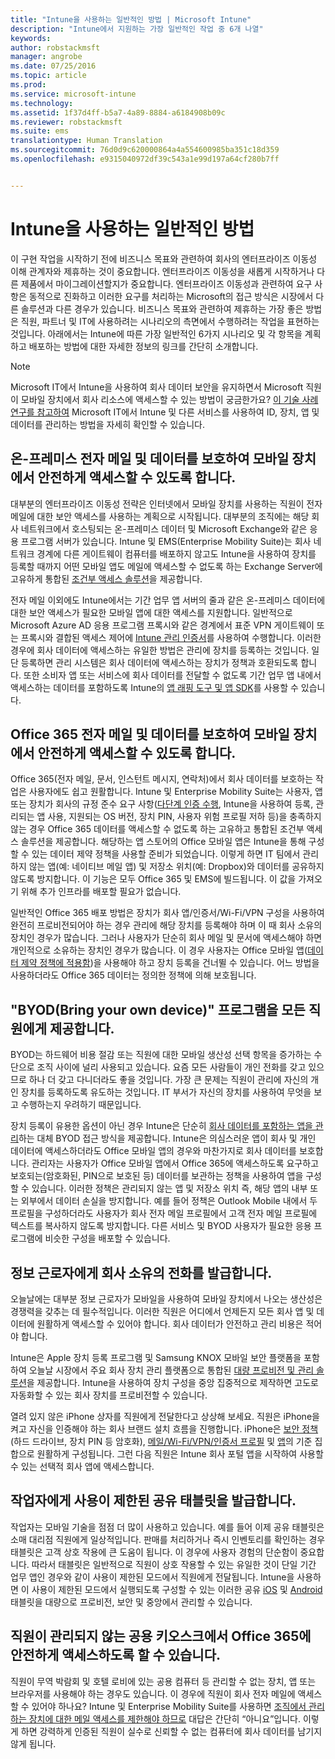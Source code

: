 ```yaml
---
title: "Intune을 사용하는 일반적인 방법 | Microsoft Intune"
description: "Intune에서 지원하는 가장 일반적인 작업 중 6개 나열"
keywords: 
author: robstackmsft
manager: angrobe
ms.date: 07/25/2016
ms.topic: article
ms.prod: 
ms.service: microsoft-intune
ms.technology: 
ms.assetid: 1f37d4ff-b5a7-4a89-8884-a6184908b09c
ms.reviewer: robstackmsft
ms.suite: ems
translationtype: Human Translation
ms.sourcegitcommit: 76d0d9c620000864a4a554600985ba351c18d359
ms.openlocfilehash: e9315040972df39c543a1e99d197a64cf280b7ff


---
```


# Intune을 사용하는 일반적인 방법

이 구현 작업을 시작하기 전에 비즈니스 목표와 관련하여 회사의 엔터프라이즈 이동성 이해 관계자와 제휴하는 것이 중요합니다.  엔터프라이즈 이동성을 새롭게 시작하거나 다른 제품에서 마이그레이션할지가 중요합니다.  엔터프라이즈 이동성과 관련하여 요구 사항은 동적으로 진화하고 이러한 요구를 처리하는 Microsoft의 접근 방식은 시장에서 다른 솔루션과 다른 경우가 있습니다.  비즈니스 목표와 관련하여 제휴하는 가장 좋은 방법은 직원, 파트너 및 IT에 사용하려는 시나리오의 측면에서 수행하려는 작업을 표현하는 것입니다.  아래에서는 Intune에 따른 가장 일반적인 6가지 시나리오 및 각 항목을 계획하고 배포하는 방법에 대한 자세한 정보의 링크를 간단히 소개합니다.

>[!NOTE]
>Microsoft IT에서 Intune을 사용하여 회사 데이터 보안을 유지하면서 Microsoft 직원이 모바일 장치에서 회사 리소스에 액세스할 수 있는 방법이 궁금한가요? [이 기술 사례 연구를 참고하여](https://www.microsoft.com/itshowcase/Article/Content/588) Microsoft IT에서 Intune 및 다른 서비스를 사용하여 ID, 장치, 앱 및 데이터를 관리하는 방법을 자세히 확인할 수 있습니다.  

## 온-프레미스 전자 메일 및 데이터를 보호하여 모바일 장치에서 안전하게 액세스할 수 있도록 합니다.
대부분의 엔터프라이즈 이동성 전략은 인터넷에서 모바일 장치를 사용하는 직원이 전자 메일에 대한 보안 액세스를 사용하는 계획으로 시작됩니다. 대부분의 조직에는 해당 회사 네트워크에서 호스팅되는 온-프레미스 데이터 및 Microsoft Exchange와 같은 응용 프로그램 서버가 있습니다. Intune 및 EMS(Enterprise Mobility Suite)는 회사 네트워크 경계에 다른 게이트웨이 컴퓨터를 배포하지 않고도 Intune을 사용하여 장치를 등록할 때까지 어떤 모바일 앱도 메일에 액세스할 수 없도록 하는 Exchange Server에 고유하게 통합된 [조건부 액세스 솔루션](/intune/deploy-use/restrict-access-to-email-and-o365-services-with-microsoft-intune)을 제공합니다.

전자 메일 이외에도 Intune에서는 기간 업무 앱 서버의 줄과 같은 온-프레미스 데이터에 대한 보안 액세스가 필요한 모바일 앱에 대한 액세스를 지원합니다.  일반적으로 Microsoft Azure AD 응용 프로그램 프록시와 같은 경계에서 표준 VPN 게이트웨이 또는 프록시와 결합된 액세스 제어에 [Intune 관리 인증서](/en-us/intune/deploy-use/secure-resource-access-with-certificate-profiles)를 사용하여 수행합니다.  이러한 경우에 회사 데이터에 액세스하는 유일한 방법은 관리에 장치를 등록하는 것입니다.  일단 등록하면 관리 시스템은 회사 데이터에 액세스하는 장치가 정책과 호환되도록 합니다.  또한 소비자 앱 또는 서비스에 회사 데이터를 전달할 수 없도록 기간 업무 앱 내에서 액세스하는 데이터를 포함하도록 Intune의 [앱 래핑 도구 및 앱 SDK](/intune/deploy-use/decide-how-to-prepare-apps-for-mobile-application-management-with-microsoft-intune)를 사용할 수 있습니다.

<!-- Learn more about how to plan and deploy Intune to help secure on-premises email and data. -->

## Office 365 전자 메일 및 데이터를 보호하여 모바일 장치에서 안전하게 액세스할 수 있도록 합니다.
Office 365(전자 메일, 문서, 인스턴트 메시지, 연락처)에서 회사 데이터를 보호하는 작업은 사용자에도 쉽고 원활합니다. Intune 및 Enterprise Mobility Suite는 사용자, 앱 또는 장치가 회사의 규정 준수 요구 사항([다단계 인증 수행](/intune/deploy-use/protect-windows-devices-with-multi-factor-authentication), Intune을 사용하여 등록, 관리되는 앱 사용, 지원되는 OS 버전, 장치 PIN, 사용자 위험 프로필 저하 등)을 충족하지 않는 경우 Office 365 데이터를 액세스할 수 없도록 하는 고유하고 통합된 조건부 액세스 솔루션을 제공합니다. 해당하는 앱 스토어의 Office 모바일 앱은 Intune을 통해 구성할 수 있는 데이터 제약 정책을 사용할 준비가 되었습니다. 이렇게 하면 IT 팀에서 관리하지 않는 앱(예: 네이티브 메일 앱) 및 저장소 위치(예: Dropbox)와 데이터를 공유하지 않도록 방지합니다.  이 기능은 모두 Office 365 및 EMS에 빌드됩니다.  이 값을 가져오기 위해 추가 인프라를 배포할 필요가 없습니다.

일반적인 Office 365 배포 방법은 장치가 회사 앱/인증서/Wi-Fi/VPN 구성을 사용하여 완전히 프로비전되어야 하는 경우 관리에 해당 장치를 등록해야 하며 이 때 회사 소유의 장치인 경우가 많습니다.  그러나 사용자가 단순히 회사 메일 및 문서에 액세스해야 하면 개인적으로 소유하는 장치인 경우가 많습니다. 이 경우 사용자는 Office 모바일 앱([데이터 제약 정책에 적용함](/intune/deploy-use/protect-apps-and-data-with-microsoft-intune))을 사용해야 하고 장치 등록을 건너뛸 수 있습니다.  어느 방법을 사용하더라도 Office 365 데이터는 정의한 정책에 의해 보호됩니다.

<!-- Learn more about how to plan and deploy Intune to help secure Office 365 email and data. -->

## "BYOD(Bring your own device)" 프로그램을 모든 직원에게 제공합니다.
BYOD는 하드웨어 비용 절감 또는 직원에 대한 모바일 생산성 선택 항목을 증가하는 수단으로 조직 사이에 널리 사용되고 있습니다. 요즘 모든 사람들이 개인 전화를 갖고 있으므로 하나 더 갖고 다니더라도 좋을 것입니다. 가장 큰 문제는 직원이 관리에 자신의 개인 장치를 등록하도록 유도하는 것입니다. IT 부서가 자신의 장치를 사용하여 무엇을 보고 수행하는지 우려하기 때문입니다.  

장치 등록이 유용한 옵션이 아닌 경우 Intune은 단순히 [회사 데이터를 포함하는 앱을 관리](/intune/deploy-use/protect-apps-and-data-with-microsoft-intune)하는 대체 BYOD 접근 방식을 제공합니다.  Intune은 의심스러운 앱이 회사 및 개인 데이터에 액세스하더라도 Office 모바일 앱의 경우와 마찬가지로 회사 데이터를 보호합니다.  관리자는 사용자가 Office 모바일 앱에서 Office 365에 액세스하도록 요구하고 보호되는(암호화된, PIN으로 보호된 등) 데이터를 보관하는 정책을 사용하여 앱을 구성할 수 있습니다.  이러한 정책은 관리되지 않는 앱 및 저장소 위치 즉, 해당 앱의 내부 또는 외부에서 데이터 손실을 방지합니다.  예를 들어 정책은 Outlook Mobile 내에서 두 프로필을 구성하더라도 사용자가 회사 전자 메일 프로필에서 고객 전자 메일 프로필에 텍스트를 복사하지 않도록 방지합니다.  다른 서비스 및 BYOD 사용자가 필요한 응용 프로그램에 비슷한 구성을 배포할 수 있습니다.

<!-- Learn more about how to plan and deploy Intune to support BYOD.-->

## 정보 근로자에게 회사 소유의 전화를 발급합니다.
오늘날에는 대부분 정보 근로자가 모바일을 사용하여 모바일 장치에서 나오는 생산성은 경쟁력을 갖추는 데 필수적입니다.  이러한 직원은 어디에서 언제든지 모든 회사 앱 및 데이터에 원활하게 액세스할 수 있어야 합니다.  회사 데이터가 안전하고 관리 비용은 적어야 합니다.  

Intune은 Apple 장치 등록 프로그램 및 Samsung KNOX 모바일 보안 플랫폼을 포함하여 오늘날 시장에서 주요 회사 장치 관리 플랫폼으로 통합된 [대량 프로비전 및 관리 솔루션](/intune/deploy-use/manage-corporate-owned-devices)을 제공합니다.  Intune을 사용하여 장치 구성을 중앙 집중적으로 제작하면 고도로 자동화할 수 있는 회사 장치를 프로비전할 수 있습니다.  

열려 있지 않은 iPhone 상자를 직원에게 전달한다고 상상해 보세요. 직원은 iPhone을 켜고 자신을 인증해야 하는 회사 브랜드 설치 흐름을 진행합니다. iPhone은 [보안 정책](/intune/deploy-use/manage-settings-and-features-on-your-devices-with-microsoft-intune-policies)(하드 드라이브, 장치 PIN 등 암호화), [메일/Wi-Fi/VPN/인증서 프로필](/intune/deploy-use/enable-access-to-company-resources-with-microsoft-intune) 및 [앱](/intune/deploy-use/add-apps)의 기준 집합으로 원활하게 구성됩니다. 그런 다음 직원은 Intune 회사 포털 앱을 시작하여 사용할 수 있는 선택적 회사 앱에 액세스합니다.

<!-- Learn more about how to plan and deploy Intune to support corporate owned devices. -->

## 작업자에게 사용이 제한된 공유 태블릿을 발급합니다.
작업자는 모바일 기술을 점점 더 많이 사용하고 있습니다.  예를 들어 이제 공유 태블릿은 소매 대리점 직원에게 일상적입니다.  판매를 처리하거나 즉시 인벤토리를 확인하는 경우 태블릿은 고객 상호 작용에 큰 도움이 됩니다.  이 경우에 사용자 경험의 단순함이 중요합니다.  따라서 태블릿은 일반적으로 직원이 상호 작용할 수 있는 유일한 것이 단일 기간 업무 앱인 경우와 같이 사용이 제한된 모드에서 직원에게 전달됩니다.  Intune을 사용하면 이 사용이 제한된 모드에서 실행되도록 구성할 수 있는 이러한 공유 [iOS](/intune/deploy-use/ios-policy-settings-in-microsoft-intune#general-configuration-policy-settings) 및 [Android](/intune/deploy-use/android-policy-settings-in-microsoft-intune#general-configuration-policy) 태블릿을 대량으로 프로비전, 보안 및 중앙에서 관리할 수 있습니다.

<!-- Learn more about how to plan and deploy Intune to support shared tablets. -->

## 직원이 관리되지 않는 공용 키오스크에서 Office 365에 안전하게 액세스하도록 할 수 있습니다.
직원이 무역 박람회 및 호텔 로비에 있는 공용 컴퓨터 등 관리할 수 없는 장치, 앱 또는 브라우저를 사용해야 하는 경우도 있습니다. 이 경우에 직원이 회사 전자 메일에 액세스할 수 있어야 하나요? Intune 및 Enterprise Mobility Suite를 사용하면 <!--you have choices. The--> [조직에서 관리하는 장치에 대한 메일 액세스를 제한해야 하므로](/intune/deploy-use/restrict-access-to-email-and-o365-services-with-microsoft-intune) 대답은 간단히 “아니요”입니다.  <!-- Alternatively, you can choose to allow limited access to these untrusted computers by requiring multi-factor authentication and only allowing browser access (Outlook Web Access) in a mode where files cannot be downloaded (e.g. email attachments).-->  이렇게 하면 강력하게 인증된 직원이 실수로 신뢰할 수 없는 컴퓨터에 회사 데이터를 남기지 않게 됩니다.

<!-- Learn more about how to plan and deploy Intune to support kiosks. -->



<!--HONumber=Jul16_HO4-->


